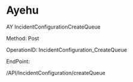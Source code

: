 #     Ayehu


AY IncidentConfigurationCreateQueue

Method: Post

OperationID: IncidentConfiguration_CreateQueue

EndPoint:

/API/IncidentConfiguration/createQueue

